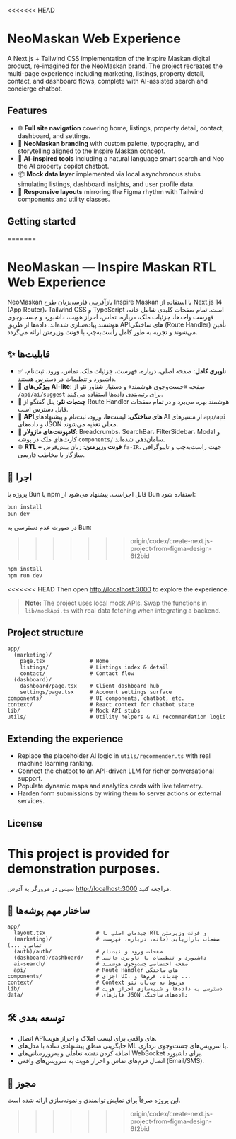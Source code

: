 <<<<<<< HEAD
# NeoMaskan Web Experience

A Next.js + Tailwind CSS implementation of the Inspire Maskan digital product, re-imagined for the NeoMaskan brand. The project recreates the multi-page experience including marketing, listings, property detail, contact, and dashboard flows, complete with AI-assisted search and concierge chatbot.

## Features

- 🌐 **Full site navigation** covering home, listings, property detail, contact, dashboard, and settings.
- 🎨 **NeoMaskan branding** with custom palette, typography, and storytelling aligned to the Inspire Maskan concept.
- 🧠 **AI-inspired tools** including a natural language smart search and Neo the AI property copilot chatbot.
- 📦 **Mock data layer** implemented via local asynchronous stubs simulating listings, dashboard insights, and user profile data.
- 📱 **Responsive layouts** mirroring the Figma rhythm with Tailwind components and utility classes.

## Getting started
=======
# NeoMaskan — Inspire Maskan RTL Web Experience

NeoMaskan بازآفرینی فارسی‌زبان طرح Inspire Maskan با استفاده از Next.js 14 (App Router)، Tailwind CSS و TypeScript است. تمام صفحات کلیدی شامل خانه، فهرست واحدها، جزئیات ملک، درباره، تماس، احراز هویت، داشبورد و جست‌وجوی هوشمند پیاده‌سازی شده‌اند. داده‌ها از طریق API‌های ساختگی (Route Handler) تأمین می‌شوند و تجربه به طور کامل راست‌به‌چپ با فونت وزیرمتن ارائه می‌گردد.

## ✨ قابلیت‌ها

- ✅ **ناوبری کامل**: صفحه اصلی، درباره، فهرست، جزئیات ملک، تماس، ورود، ثبت‌نام، داشبورد و تنظیمات در دسترس هستند.
- 🧠 **ویژگی‌های AI-lite**: صفحه «جست‌وجوی هوشمند» و دستیار شناور نئو از `/api/ai/suggest` برای رتبه‌بندی داده‌ها استفاده می‌کنند.
- 💬 **چت‌بات نئو**: پنل گفتگو از Route Handler هوشمند بهره می‌برد و در تمام صفحات قابل دسترس است.
- 📡 **APIهای ساختگی**: لیست‌ها، ورود، ثبت‌نام و پیشنهادهای AI از مسیرهای `app/api` و داده‌های JSON محلی تغذیه می‌شوند.
- 🧩 **کامپوننت‌های ماژولار**: Breadcrumbs، SearchBar، FilterSidebar، Modal و کارت‌های ملک در پوشه `components/` سامان‌دهی شده‌اند.
- 🌐 **RTL + فونت وزیرمتن**: زبان پیش‌فرض `fa-IR`، جهت راست‌به‌چپ و تایپوگرافی سازگار با مخاطب فارسی.

## 🚀 اجرا

پروژه با Bun یا npm قابل اجراست. پیشنهاد می‌شود از Bun استفاده شود:

```bash
bun install
bun dev
```

در صورت عدم دسترسی به Bun:
>>>>>>> origin/codex/create-next.js-project-from-figma-design-6f2bid

```bash
npm install
npm run dev
```

<<<<<<< HEAD
Then open [http://localhost:3000](http://localhost:3000) to explore the experience.

> **Note:** The project uses local mock APIs. Swap the functions in `lib/mockApi.ts` with real data fetching when integrating a backend.

## Project structure

```
app/
  (marketing)/
    page.tsx              # Home
    listings/             # Listings index & detail
    contact/              # Contact flow
  (dashboard)/
    dashboard/page.tsx    # Client dashboard hub
    settings/page.tsx     # Account settings surface
components/               # UI components, chatbot, etc.
context/                  # React context for chatbot state
lib/                      # Mock API stubs
utils/                    # Utility helpers & AI recommendation logic
```

## Extending the experience

- Replace the placeholder AI logic in `utils/recommender.ts` with real machine learning ranking.
- Connect the chatbot to an API-driven LLM for richer conversational support.
- Populate dynamic maps and analytics cards with live telemetry.
- Harden form submissions by wiring them to server actions or external services.

## License

This project is provided for demonstration purposes.
=======
سپس در مرورگر به آدرس [http://localhost:3000](http://localhost:3000) مراجعه کنید.

## 📁 ساختار مهم پوشه‌ها

```
app/
  layout.tsx                # چیدمان اصلی با RTL و فونت وزیرمتن
  (marketing)/              # صفحات بازاریابی (خانه، درباره، فهرست، تماس و ...)
  (auth)/auth/              # صفحات ورود و ثبت‌نام
  (dashboard)/dashboard/    # داشبورد و تنظیمات با ناوبری جانبی
  ai-search/                # صفحه اختصاصی جست‌وجوی هوشمند
  api/                      # Route Handler های ساختگی
components/                 # اجزای UI، چت‌بات، فرم‌ها و ...
context/                    # Context مربوط به چت‌بات نئو
lib/                        # دسترسی به داده‌ها و شبیه‌سازی احراز هویت
data/                       # فایل‌های JSON داده‌های ساختگی
```

## 🛠 توسعه بعدی

- اتصال API‌های واقعی برای لیست املاک و احراز هویت.
- جایگزینی منطق پیشنهادی ساده با مدل‌های ML یا سرویس‌های جست‌وجوی برداری.
- اضافه کردن نقشه تعاملی و به‌روزرسانی‌های WebSocket برای داشبورد.
- اتصال فرم‌های تماس و احراز هویت به سرویس‌های واقعی (Email/SMS).

## 📄 مجوز

این پروژه صرفاً برای نمایش توانمندی و نمونه‌سازی ارائه شده است.
>>>>>>> origin/codex/create-next.js-project-from-figma-design-6f2bid
